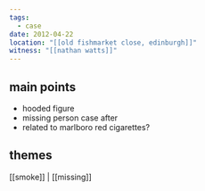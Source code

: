 ```yaml
---
tags:
  - case
date: 2012-04-22
location: "[[old fishmarket close, edinburgh]]"
witness: "[[nathan watts]]"
---
```

## main points
- hooded figure
- missing person case after
- related to marlboro red cigarettes?

## themes
[[smoke]] | [[missing]]

